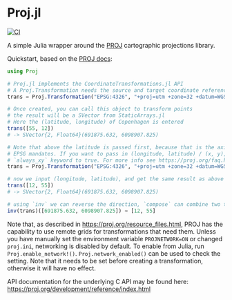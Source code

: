 # Proj.jl

[![CI](https://github.com/JuliaGeo/Proj.jl/workflows/CI/badge.svg)](https://github.com/JuliaGeo/Proj.jl/actions?query=workflow%3ACI)

A simple Julia wrapper around the [PROJ](https://proj.org/) cartographic projections library.

Quickstart, based on the [PROJ docs](https://proj.org/development/quickstart.html):

```julia
using Proj

# Proj.jl implements the CoordinateTransformations.jl API
# A Proj.Transformation needs the source and target coordinate reference systems
trans = Proj.Transformation("EPSG:4326", "+proj=utm +zone=32 +datum=WGS84")

# Once created, you can call this object to transform points
# the result will be a SVector from StaticArrays.jl
# Here the (latitude, longitude) of Copenhagen is entered
trans([55, 12])
# -> SVector{2, Float64}(691875.632, 6098907.825)

# Note that above the latitude is passed first, because that is the axis order that the
# EPSG mandates. If you want to pass in (longitude, latitude) / (x, y), you can set the
# `always_xy` keyword to true. For more info see https://proj.org/faq.html#why-is-the-axis-ordering-in-proj-not-consistent
trans = Proj.Transformation("EPSG:4326", "+proj=utm +zone=32 +datum=WGS84", always_xy=true)

# now we input (longitude, latitude), and get the same result as above
trans([12, 55])
# -> SVector{2, Float64}(691875.632, 6098907.825)

# using `inv` we can reverse the direction, `compose` can combine two transformations in one
inv(trans)([691875.632, 6098907.825]) ≈ [12, 55]
```

Note that, as described in https://proj.org/resource_files.html, PROJ has the capability
to use remote grids for transformations that need them. Unless you have manually set
the environment variable `PROJNETWORK=ON` or changed `proj.ini`, networking is
disabled by default. To enable from Julia, run `Proj.enable_network!()`.
`Proj.network_enabled()` can be used to check the setting. Note that it needs to be set
before creating a transformation, otherwise it will have no effect.

API documentation for the underlying C API may be found here:
https://proj.org/development/reference/index.html
